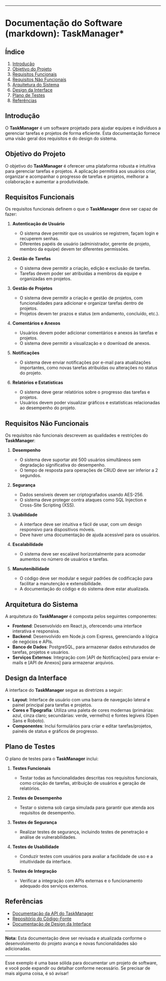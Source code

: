 

---

# Documentação do Software (markdown): TaskManager*

## Índice

1. [Introdução](#introdução)
2. [Objetivo do Projeto](#objetivo-do-projeto)
3. [Requisitos Funcionais](#requisitos-funcionais)
4. [Requisitos Não Funcionais](#requisitos-não-funcionais)
5. [Arquitetura do Sistema](#arquitetura-do-sistema)
6. [Design da Interface](#design-da-interface)
7. [Plano de Testes](#plano-de-testes)
8. [Referências](#referências)

## Introdução

O **TaskManager** é um software projetado para ajudar equipes e indivíduos a gerenciar tarefas e projetos de forma eficiente. Esta documentação fornece uma visão geral dos requisitos e do design do sistema.

## Objetivo do Projeto

O objetivo do **TaskManager** é oferecer uma plataforma robusta e intuitiva para gerenciar tarefas e projetos. A aplicação permitirá aos usuários criar, organizar e acompanhar o progresso de tarefas e projetos, melhorar a colaboração e aumentar a produtividade.

## Requisitos Funcionais

Os requisitos funcionais definem o que o **TaskManager** deve ser capaz de fazer:

1. **Autenticação de Usuário**
   - O sistema deve permitir que os usuários se registrem, façam login e recuperem senhas.
   - Diferentes papéis de usuário (administrador, gerente de projeto, membro da equipe) devem ter diferentes permissões.

2. **Gestão de Tarefas**
   - O sistema deve permitir a criação, edição e exclusão de tarefas.
   - Tarefas devem poder ser atribuídas a membros da equipe e organizadas em projetos.

3. **Gestão de Projetos**
   - O sistema deve permitir a criação e gestão de projetos, com funcionalidades para adicionar e organizar tarefas dentro de projetos.
   - Projetos devem ter prazos e status (em andamento, concluído, etc.).

4. **Comentários e Anexos**
   - Usuários devem poder adicionar comentários e anexos às tarefas e projetos.
   - O sistema deve permitir a visualização e o download de anexos.

5. **Notificações**
   - O sistema deve enviar notificações por e-mail para atualizações importantes, como novas tarefas atribuídas ou alterações no status do projeto.

6. **Relatórios e Estatísticas**
   - O sistema deve gerar relatórios sobre o progresso das tarefas e projetos.
   - Usuários devem poder visualizar gráficos e estatísticas relacionadas ao desempenho do projeto.

## Requisitos Não Funcionais

Os requisitos não funcionais descrevem as qualidades e restrições do **TaskManager**:

1. **Desempenho**
   - O sistema deve suportar até 500 usuários simultâneos sem degradação significativa do desempenho.
   - O tempo de resposta para operações de CRUD deve ser inferior a 2 segundos.

2. **Segurança**
   - Dados sensíveis devem ser criptografados usando AES-256.
   - O sistema deve proteger contra ataques como SQL Injection e Cross-Site Scripting (XSS).

3. **Usabilidade**
   - A interface deve ser intuitiva e fácil de usar, com um design responsivo para dispositivos móveis.
   - Deve haver uma documentação de ajuda acessível para os usuários.

4. **Escalabilidade**
   - O sistema deve ser escalável horizontalmente para acomodar aumentos no número de usuários e tarefas.

5. **Manutenibilidade**
   - O código deve ser modular e seguir padrões de codificação para facilitar a manutenção e extensibilidade.
   - A documentação do código e do sistema deve estar atualizada.

## Arquitetura do Sistema

A arquitetura do **TaskManager** é composta pelos seguintes componentes:

- **Frontend**: Desenvolvido em React.js, oferecendo uma interface interativa e responsiva.
- **Backend**: Desenvolvido em Node.js com Express, gerenciando a lógica de negócios e APIs.
- **Banco de Dados**: PostgreSQL, para armazenar dados estruturados de tarefas, projetos e usuários.
- **Serviços Externos**: Integração com [API de Notificações] para enviar e-mails e [API de Anexos] para armazenar arquivos.

## Design da Interface

A interface do **TaskManager** segue as diretrizes a seguir:

- **Layout**: Interface de usuário com uma barra de navegação lateral e painel principal para tarefas e projetos.
- **Cores e Tipografia**: Utiliza uma paleta de cores modernas (primárias: azul, cinza claro; secundárias: verde, vermelho) e fontes legíveis (Open Sans e Roboto).
- **Componentes**: Inclui formulários para criar e editar tarefas/projetos, painéis de status e gráficos de progresso.

## Plano de Testes

O plano de testes para o **TaskManager** inclui:

1. **Testes Funcionais**
   - Testar todas as funcionalidades descritas nos requisitos funcionais, como criação de tarefas, atribuição de usuários e geração de relatórios.

2. **Testes de Desempenho**
   - Testar o sistema sob carga simulada para garantir que atenda aos requisitos de desempenho.

3. **Testes de Segurança**
   - Realizar testes de segurança, incluindo testes de penetração e análise de vulnerabilidades.

4. **Testes de Usabilidade**
   - Conduzir testes com usuários para avaliar a facilidade de uso e a intuitividade da interface.

5. **Testes de Integração**
   - Verificar a integração com APIs externas e o funcionamento adequado dos serviços externos.

## Referências

- [Documentação da API do TaskManager](https://example.com/api-docs)
- [Repositório do Código-Fonte](https://github.com/example/taskmanager)
- [Documentação de Design da Interface](https://example.com/design-docs)

---

**Nota:** Esta documentação deve ser revisada e atualizada conforme o desenvolvimento do projeto avança e novas funcionalidades são adicionadas.

---

Esse exemplo é uma base sólida para documentar um projeto de software, e você pode expandir ou detalhar conforme necessário. Se precisar de mais alguma coisa, é só avisar!